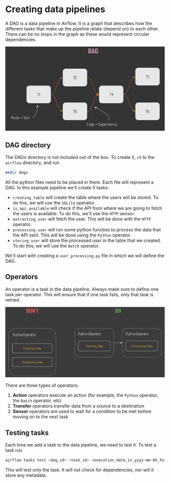 # Creating data pipelines

A DAG is a data pipeline in Airflow. It is a graph that describes how the different tasks that make up the pipeline relate (depend on) to each other. There can be no loops in the graph as these would represent circular dependencies.

![](img/dag.png)

## DAG directory

The DAGs directory is not included out of the box. To create it, `cd` to the `airflow` directory, and run

``` zsh
mkdir dags
```

All the python files need to be placed in there. Each file will represent a DAG. In this example pipeline we'll create 5 tasks:

- `creating_table` will create the table where the users will be stored. To do this, we will use the `SQLite` operator.
- `is_api_available` will check if the API from where we are going to fetch the users is available. To do this, we'll use the `HTTP` sensor.
- `extracting_user` will fetch the user. This will be done with the `HTTP` operator.
- `processing_user` will run some python function to process the data that the API sent. This will be done using the `Python` operator.
- `storing_user` will store the processed user in the table that we created. To do this, we will use the `Batch` operator.

We'll start with creating a `user_processing.py` file in which we will define the DAG.

## Operators

An operator is a task in the data pipeline. Always make sure to define one task per operator. This will ensure that if one task fails, only that task is retried.

![](img/operators.png)

There are three types of operators:

1. **Action** operators execute an action (for example, the `Python` operator, the `Batch` operator, etc)
2. **Transfer** operators transfer data from a source to a destination
3. **Sensor** operators are used to wait for a condition to be met before moving on to the next task

## Testing tasks

Each time we add a task to the data pipeline, we need to test it. To test a task run

``` zsh
airflow tasks test <dag_id> <task_id> <execution_date_in_yyyy-mm-dd_format>
```

This will test only the task. It will not check for dependencies, nor will it store any metadata.

